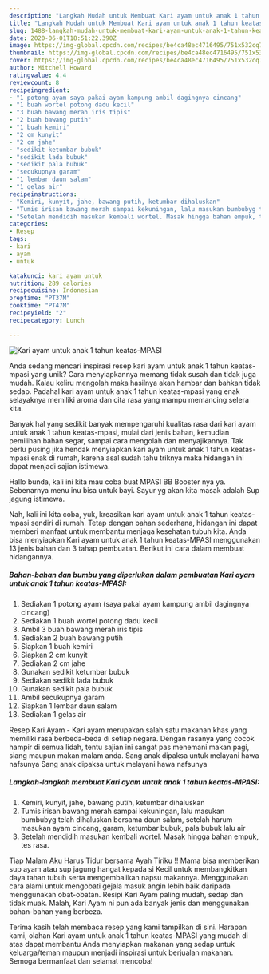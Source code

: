 ```yaml
---
description: "Langkah Mudah untuk Membuat Kari ayam untuk anak 1 tahun keatas-MPASI Anti Gagal"
title: "Langkah Mudah untuk Membuat Kari ayam untuk anak 1 tahun keatas-MPASI Anti Gagal"
slug: 1488-langkah-mudah-untuk-membuat-kari-ayam-untuk-anak-1-tahun-keatas-mpasi-anti-gagal
date: 2020-06-01T18:51:22.390Z
image: https://img-global.cpcdn.com/recipes/be4ca48ec4716495/751x532cq70/kari-ayam-untuk-anak-1-tahun-keatas-mpasi-foto-resep-utama.jpg
thumbnail: https://img-global.cpcdn.com/recipes/be4ca48ec4716495/751x532cq70/kari-ayam-untuk-anak-1-tahun-keatas-mpasi-foto-resep-utama.jpg
cover: https://img-global.cpcdn.com/recipes/be4ca48ec4716495/751x532cq70/kari-ayam-untuk-anak-1-tahun-keatas-mpasi-foto-resep-utama.jpg
author: Mitchell Howard
ratingvalue: 4.4
reviewcount: 8
recipeingredient:
- "1 potong ayam saya pakai ayam kampung ambil dagingnya cincang"
- "1 buah wortel potong dadu kecil"
- "3 buah bawang merah iris tipis"
- "2 buah bawang putih"
- "1 buah kemiri"
- "2 cm kunyit"
- "2 cm jahe"
- "sedikit ketumbar bubuk"
- "sedikit lada bubuk"
- "sedikit pala bubuk"
- "secukupnya garam"
- "1 lembar daun salam"
- "1 gelas air"
recipeinstructions:
- "Kemiri, kunyit, jahe, bawang putih, ketumbar dihaluskan"
- "Tumis irisan bawang merah sampai kekuningan, lalu masukan bumbubyg telah dihaluskan bersama daun salam, setelah harum masukan ayam cincang, garam, ketumbar bubuk, pala bubuk lalu air"
- "Setelah mendidih masukan kembali wortel. Masak hingga bahan empuk, tes rasa."
categories:
- Resep
tags:
- kari
- ayam
- untuk

katakunci: kari ayam untuk 
nutrition: 289 calories
recipecuisine: Indonesian
preptime: "PT37M"
cooktime: "PT47M"
recipeyield: "2"
recipecategory: Lunch

---
```



![Kari ayam untuk anak 1 tahun keatas-MPASI](https://img-global.cpcdn.com/recipes/be4ca48ec4716495/751x532cq70/kari-ayam-untuk-anak-1-tahun-keatas-mpasi-foto-resep-utama.jpg)

Anda sedang mencari inspirasi resep kari ayam untuk anak 1 tahun keatas-mpasi yang unik? Cara menyiapkannya memang tidak susah dan tidak juga mudah. Kalau keliru mengolah maka hasilnya akan hambar dan bahkan tidak sedap. Padahal kari ayam untuk anak 1 tahun keatas-mpasi yang enak selayaknya memiliki aroma dan cita rasa yang mampu memancing selera kita.

Banyak hal yang sedikit banyak mempengaruhi kualitas rasa dari kari ayam untuk anak 1 tahun keatas-mpasi, mulai dari jenis bahan, kemudian pemilihan bahan segar, sampai cara mengolah dan menyajikannya. Tak perlu pusing jika hendak menyiapkan kari ayam untuk anak 1 tahun keatas-mpasi enak di rumah, karena asal sudah tahu triknya maka hidangan ini dapat menjadi sajian istimewa.

Hallo bunda, kali ini kita mau coba buat MPASI BB Booster nya ya. Sebenarnya menu inu bisa untuk bayi. Sayur yg akan kita masak adalah Sup jagung istimewa.


Nah, kali ini kita coba, yuk, kreasikan kari ayam untuk anak 1 tahun keatas-mpasi sendiri di rumah. Tetap dengan bahan sederhana, hidangan ini dapat memberi manfaat untuk membantu menjaga kesehatan tubuh kita. Anda bisa menyiapkan Kari ayam untuk anak 1 tahun keatas-MPASI menggunakan 13 jenis bahan dan 3 tahap pembuatan. Berikut ini cara dalam membuat hidangannya.

<!--inarticleads1-->

##### Bahan-bahan dan bumbu yang diperlukan dalam pembuatan Kari ayam untuk anak 1 tahun keatas-MPASI:

1. Sediakan 1 potong ayam (saya pakai ayam kampung ambil dagingnya cincang)
1. Sediakan 1 buah wortel potong dadu kecil
1. Ambil 3 buah bawang merah iris tipis
1. Sediakan 2 buah bawang putih
1. Siapkan 1 buah kemiri
1. Siapkan 2 cm kunyit
1. Sediakan 2 cm jahe
1. Gunakan sedikit ketumbar bubuk
1. Sediakan sedikit lada bubuk
1. Gunakan sedikit pala bubuk
1. Ambil secukupnya garam
1. Siapkan 1 lembar daun salam
1. Sediakan 1 gelas air


Resep Kari Ayam - Kari ayam merupakan salah satu makanan khas yang memiliki rasa berbeda-beda di setiap negara. Dengan rasanya yang cocok hampir di semua lidah, tentu sajian ini sangat pas menemani makan pagi, siang maupun makan malam anda. Sang anak dipaksa untuk melayani hawa nafsunya Sang anak dipaksa untuk melayani hawa nafsunya 

<!--inarticleads2-->

##### Langkah-langkah membuat Kari ayam untuk anak 1 tahun keatas-MPASI:

1. Kemiri, kunyit, jahe, bawang putih, ketumbar dihaluskan
1. Tumis irisan bawang merah sampai kekuningan, lalu masukan bumbubyg telah dihaluskan bersama daun salam, setelah harum masukan ayam cincang, garam, ketumbar bubuk, pala bubuk lalu air
1. Setelah mendidih masukan kembali wortel. Masak hingga bahan empuk, tes rasa.


Tiap Malam Aku Harus Tidur bersama Ayah Tiriku !! Mama bisa memberikan sup ayam atau sup jagung hangat kepada si Kecil untuk membangkitkan daya tahan tubuh serta mengembalikan napsu makannya. Menggunakan cara alami untuk mengobati gejala masuk angin lebih baik daripada menggunakan obat-obatan. Resipi Kari Ayam paling mudah, sedap dan tidak muak. Malah, Kari Ayam ni pun ada banyak jenis dan menggunakan bahan-bahan yang berbeza. 

Terima kasih telah membaca resep yang kami tampilkan di sini. Harapan kami, olahan Kari ayam untuk anak 1 tahun keatas-MPASI yang mudah di atas dapat membantu Anda menyiapkan makanan yang sedap untuk keluarga/teman maupun menjadi inspirasi untuk berjualan makanan. Semoga bermanfaat dan selamat mencoba!
